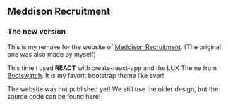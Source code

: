 ## Meddison Recruitment

### The new version

This is my remake for the website of [Meddison Recruitment](https://meddison.eu). (The original one was also made by myself)

This time i used **REACT** with create-react-app and the LUX Theme from [Bootswatch](https://bootswatch.com/lux/). It is my favorit bootstrap theme like ever!

The website was not published yet! We still use the older design, but the source code can be found here!
